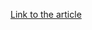 [Link to the article](https://blog.sucuri.net/2021/01/real-time-phishing-kit-targets-brazilian-central-bank.html)
